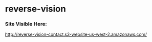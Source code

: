 # reverse-vision

### Site Visible Here:
http://reverse-vision-contact.s3-website-us-west-2.amazonaws.com/

